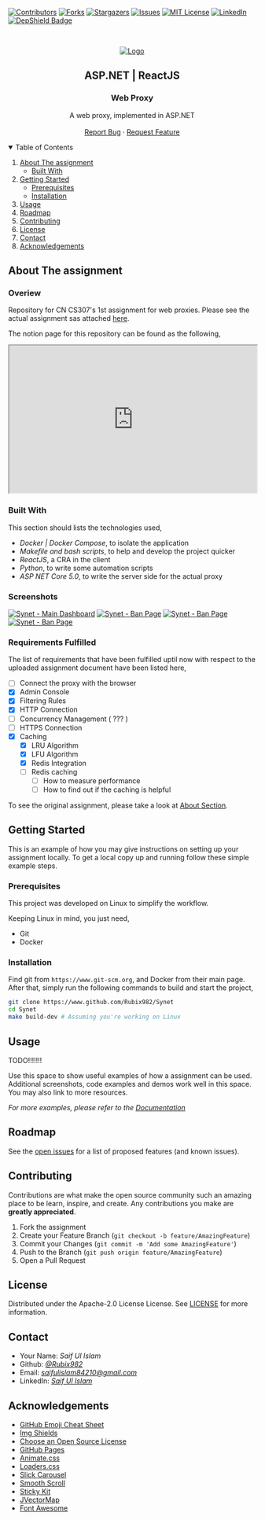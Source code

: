 <!--
*** Thanks for checking out the Best-README-Template. If you have a suggestion
*** that would make this better, please fork the repo and create a pull request
*** or simply open an issue with the tag "enhancement".
*** Thanks again! Now go create something AMAZING! :D
-->

<!-- assignment SHIELDS -->
<!--
*** I'm using markdown "reference style" links for readability.
*** Reference links are enclosed in brackets [ ] instead of parentheses ( ).
*** See the bottom of this document for the declaration of the reference variables
*** for contributors-url, forks-url, etc. This is an optional, concise syntax you may use.
*** https://www.markdownguide.org/basic-syntax/#reference-style-links
-->
[![Contributors][contributors-shield]][contributors-url]
[![Forks][forks-shield]][forks-url]
[![Stargazers][stars-shield]][stars-url]
[![Issues][issues-shield]][issues-url]
[![MIT License][license-shield]][license-url]
[![LinkedIn][linkedin-shield]][linkedin-url]
[![DepShield Badge](https://depshield.sonatype.org/badges/Rubix982/Netlas/depshield.svg)](https://depshield.github.io)

<!-- assignment LOGO -->
<br />
<p align="center">
  <a href="https://github.com/Rubix982/Synet">
    <img src="assets/img/1.jpg" alt="Logo">
  </a>

  <h2 align="center">ASP.NET | ReactJS</h2>  
  <h3 align="center">Web Proxy</h3>

  <p align="center">
    A web proxy, implemented in ASP.NET
    <br />
    <br />
    <a href="https://github.com/Rubix982/Synet/issues">Report Bug</a>
    ·
    <a href="https://github.com/Rubix982/Synet/issues">Request Feature</a>
  </p>
</p>

<!-- TABLE OF CONTENTS -->
<details open="open">
  <summary>Table of Contents</summary>
  <ol>
    <li>
      <a href="#about-the-assignment">About The assignment</a>
      <ul>
        <li><a href="#built-with">Built With</a></li>
      </ul>
    </li>
    <li>
      <a href="#getting-started">Getting Started</a>
      <ul>
        <li><a href="#prerequisites">Prerequisites</a></li>
        <li><a href="#installation">Installation</a></li>
      </ul>
    </li>
    <li><a href="#usage">Usage</a></li>
    <li><a href="#roadmap">Roadmap</a></li>
    <li><a href="#contributing">Contributing</a></li>
    <li><a href="#license">License</a></li>
    <li><a href="#contact">Contact</a></li>
    <li><a href="#acknowledgements">Acknowledgements</a></li>
  </ol>
</details>



<!-- ABOUT THE assignment -->
## About The assignment

### Overiew

Repository for CN CS307's 1st assignment for web proxies. Please see the actual assignment sas attached [here](https://github.com/Rubix982/Synet/blob/main/assets/doc/A01-CN-SP21.pdf).

The notion page for this repository can be found as the following,

<div>
<iframe
  src="https://www.notion.so/CN-Assignment-1-88106ce5c57d428ba42a8869e622d38c"
  style="width:100%; height:300px;"
></iframe>
</div>

### Built With

This section should lists the technologies used,

- *Docker | Docker Compose*, to isolate the application
- *Makefile and bash scripts*, to help and develop the project quicker
- *ReactJS*, a CRA in the client
- *Python*, to write some automation scripts
- *ASP NET Core 5.0*, to write the server side for the actual proxy

### Screenshots

[![Synet - Main Dashboard][product-screenshot-1]](https://synet-rubix982.vercel.app/app/dashboard)
[![Synet - Ban Page][product-screenshot-2]](https://synet-rubix982.vercel.app/app/Ban)
[![Synet - Ban Page][product-screenshot-3]](https://synet-rubix982.vercel.app/login)
[![Synet - Ban Page][product-screenshot-4]](https://synet-rubix982.vercel.app/account)

### Requirements Fulfilled

The list of requirements that have been fulfilled uptil now with respect to the uploaded assignment document have been listed here,

- [ ] Connect the proxy with the browser
- [X] Admin Console
- [X] Filtering Rules
- [X] HTTP Connection
- [ ] Concurrency Management ( ??? )
- [ ] HTTPS Connection
- [X] Caching
  - [X] LRU Algorithm
  - [X] LFU Algorithm
  - [X] Redis Integration
  - [ ] Redis caching
    - [ ] How to measure performance
    - [ ] How to find out if the caching is helpful

To see the original assignment, please take a look at [About Section](#about-the-assignment).

<!-- GETTING STARTED -->
## Getting Started

This is an example of how you may give instructions on setting up your assignment locally.
To get a local copy up and running follow these simple example steps.

### Prerequisites

This project was developed on Linux to simplify the workflow. 

Keeping Linux in mind, you just need,

- Git
- Docker

### Installation

Find git from `https://www.git-scm.org`, and Docker from their main page.
After that, simply run the following commands to build and start the project,
```sh
git clone https://www.github.com/Rubix982/Synet
cd Synet
make build-dev # Assuming you're working on Linux
```

<!-- USAGE EXAMPLES -->
## Usage

TODO!!!!!!!

Use this space to show useful examples of how a assignment can be used. Additional screenshots, code examples and demos work well in this space. You may also link to more resources.

_For more examples, please refer to the [Documentation](https://github.com/Rubix982/Synet)_

<!-- ROADMAP -->
## Roadmap

See the [open issues](https://github.com/Rubix982/Synet/issues) for a list of proposed features (and known issues).

<!-- CONTRIBUTING -->
## Contributing

Contributions are what make the open source community such an amazing place to be learn, inspire, and create. Any contributions you make are **greatly appreciated**.

1. Fork the assignment
2. Create your Feature Branch (`git checkout -b feature/AmazingFeature`)
3. Commit your Changes (`git commit -m 'Add some AmazingFeature'`)
4. Push to the Branch (`git push origin feature/AmazingFeature`)
5. Open a Pull Request

<!-- LICENSE -->
## License

Distributed under the  Apache-2.0 License License. See [LICENSE](https://github.com/Rubix982/Synet/blob/main/LICENSE) for more information.

<!-- CONTACT -->
## Contact

- Your Name: *Saif Ul Islam*
- Github: *[@Rubix982](https://github.com/Rubix982/)*
- Email: *saifulislam84210@gmail.com*
- LinkedIn: *[Saif Ul Islam](https://www.linkedin.com/in/saif-ul-islam-93786b187/)*

<!-- ACKNOWLEDGEMENTS -->
## Acknowledgements

- [GitHub Emoji Cheat Sheet](https://www.webpagefx.com/tools/emoji-cheat-sheet)
- [Img Shields](https://shields.io)
- [Choose an Open Source License](https://choosealicense.com)
- [GitHub Pages](https://pages.github.com)
- [Animate.css](https://daneden.github.io/animate.css)
- [Loaders.css](https://connoratherton.com/loaders)
- [Slick Carousel](https://kenwheeler.github.io/slick)
- [Smooth Scroll](https://github.com/cferdinandi/smooth-scroll)
- [Sticky Kit](http://leafo.net/sticky-kit)
- [JVectorMap](http://jvectormap.com)
- [Font Awesome](https://fontawesome.com)


<!-- MARKDOWN LINKS & IMAGES -->
<!-- https://www.markdownguide.org/basic-syntax/#reference-style-links -->
[contributors-shield]: https://img.shields.io/github/contributors/Rubix982/Synet.svg?style=for-the-badge
[contributors-url]: https://github.com/Rubix982/Synet/graphs/contributors
[forks-shield]: https://img.shields.io/github/forks/Rubix982/Synet.svg?style=for-the-badge
[forks-url]: https://github.com/Rubix982/Synet/network/members
[stars-shield]: https://img.shields.io/github/stars/Rubix982/Synet.svg?style=for-the-badge
[stars-url]: https://github.com/Rubix982/Synet/stargazers
[issues-shield]: https://img.shields.io/github/issues/Rubix982/Synet.svg?style=for-the-badge
[issues-url]: https://github.com/Rubix982/Synet/issues
[license-shield]: https://img.shields.io/github/license/Rubix982/Synet.svg?style=for-the-badge
[license-url]: https://github.com/Rubix982/Synet/blob/master/LICENSE.txt
[linkedin-shield]: https://img.shields.io/badge/-LinkedIn-black.svg?style=for-the-badge&logo=linkedin&colorB=555
[linkedin-url]: https://www.linkedin.com/in/saif-ul-islam-93786b187/
<!-- [product-screenshot]: assets/img/screenshot.png -->
[product-screenshot-1]: assets/img/Synet-1.png
[product-screenshot-2]: assets/img/Synet-2.png
[product-screenshot-3]: assets/img/Synet-3.png
[product-screenshot-4]: assets/img/Synet-4.png
